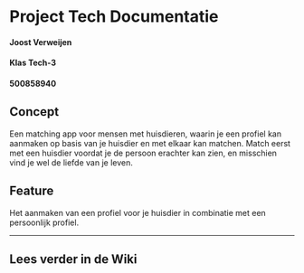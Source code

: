 # Project Tech Documentatie

#### Joost Verweijen
#### Klas Tech-3
#### 500858940

## Concept
Een matching app voor mensen met huisdieren, waarin je een profiel kan aanmaken op basis van je huisdier en met elkaar kan matchen. Match eerst met een huisdier voordat je de persoon erachter kan zien, en misschien vind je wel de liefde van je leven.

## Feature
Het aanmaken van een profiel voor je huisdier in combinatie met een persoonlijk profiel. 

----------------------
Lees verder in de Wiki
----------------------

